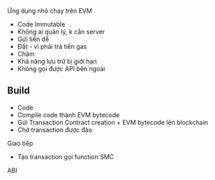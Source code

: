  Ứng dụng nhỏ chạy trên EVM
- Code Immutable
- Không ai quản lý, k cần server
- Gửi tiền dễ
- Đắt - vì phải trả tiền gas
- Chậm
- Khả năng lưu trữ bị giới hạn
- Không gọi được API bên ngoài

## Build 
- Code
- Compile code thành EVM bytecode
- Gửi Transaction Contract creation + EVM bytecode lên blockchain
- Chờ transaction được đào

Giao tiếp
- Tạo transaction gọi function SMC 

ABI
